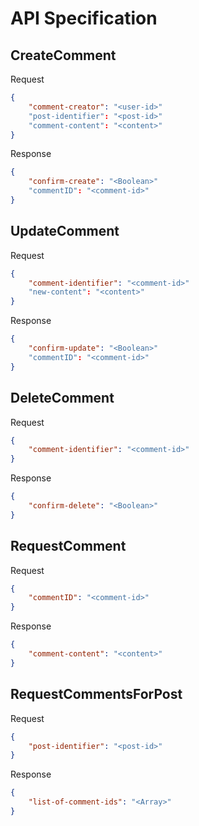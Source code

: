 # API Specification

## CreateComment
Request
```json
{
    "comment-creator": "<user-id>"
    "post-identifier": "<post-id>"
    "comment-content": "<content>"
}
```

Response
```json
{
    "confirm-create": "<Boolean>"
    "commentID": "<comment-id>"
}
```

## UpdateComment
Request
```json
{
    "comment-identifier": "<comment-id>"
    "new-content": "<content>"
}
```

Response
```json
{
    "confirm-update": "<Boolean>"
    "commentID": "<comment-id>"
}
```

## DeleteComment
Request
```json
{
    "comment-identifier": "<comment-id>"
}
```

Response
```json
{
    "confirm-delete": "<Boolean>"
}
```

## RequestComment
Request
```json
{
    "commentID": "<comment-id>"
}
```

Response
```json
{
    "comment-content": "<content>"
}
```

## RequestCommentsForPost
Request
```json
{
    "post-identifier": "<post-id>"
}
```

Response
```json
{
    "list-of-comment-ids": "<Array>"
}
```
